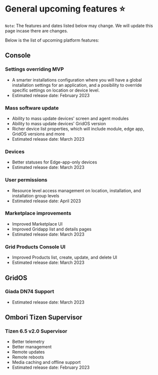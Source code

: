 # General upcoming features ⭐

`Note`: The features and dates listed below may change. We will update this page incase there are changes.

Below is the list of upcoming platform features:

## Console

### Settings overriding MVP
- A smarter installations configuration where you will have a global installation settings for an application, and a posibility to override specific settings on location or device level.
- Estimated release date: February 2023

### Mass software update
- Ability to mass update devices' screen and agent modules
- Ability to mass update devices' GridOS version
- Richer device list properties, which will include module, edge app, GridOS versions and more
- Estimated release date: March 2023

### Devices
- Better statuses for Edge-app-only devices
- Estimated release date: March 2023

### User permissions
- Resource level access management on location, installation, and installation group levels
- Estimated release date: April 2023

### Marketplace improvements
- Improved Marketplace UI
- Improved Gridapp list and details pages
- Estimated release date: March 2023

### Grid Products Console UI
- Improved Products list, create, update, and delete UI
- Estimated release date: March 2023

## GridOS

### Giada DN74 Support
- Estimated release date: March 2023

## Ombori Tizen Supervisor

### Tizen 6.5 v2.0 Supervisor
- Better telemetry
- Better management
- Remote updates
- Remote reboots
- Media caching and offline support
- Estimated release date: February 2023
